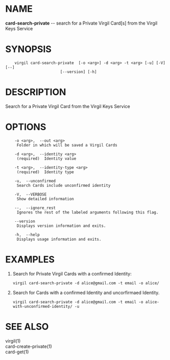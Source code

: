 NAME
====

**card-search-private** -- search for a Private Virgil Card\[s\] from
the Virgil Keys Service

SYNOPSIS
========

        virgil card-search-private  [-o <arg>] -d <arg> -t <arg> [-u] [-V] [--]
                            [--version] [-h]

DESCRIPTION
===========

Search for a Private Virgil Card from the Virgil Keys Service

OPTIONS
=======

        -o <arg>,  --out <arg>
         Folder in which will be saved a Virgil Cards

        -d <arg>,  --identity <arg>
         (required)  Identity value

        -t <arg>,  --identity-type <arg>
         (required)  Identity type

        -u,  --unconfirmed
         Search Cards include unconfirmed identity

        -V,  --VERBOSE
         Show detailed information

        --,  --ignore_rest
         Ignores the rest of the labeled arguments following this flag.

        --version
         Displays version information and exits.

        -h,  --help
         Displays usage information and exits.

EXAMPLES
========

1.  Search for Private Virgil Cards with a confirmed Identity:

        virgil card-search-private -d alice@gmail.com -t email -o alice/

2.  Search for Cards with a confirmed Identity and
    uncorfirmaed Identity.

        virgil card-search-private -d alice@gmail.com -t email -o alice-with-unconfirmed-identity/ -u

SEE ALSO
========

virgil(1)  
card-create-private(1)  
card-get(1)
